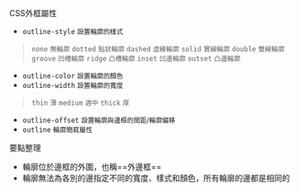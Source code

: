 CSS外框屬性
- `outline-style` <small>設置輪廓的樣式</small>

>`none` <small>無輪廓</small>
>`dotted` <small>點狀輪廓</small>
>`dashed` <small>虛線輪廓</small>
>`solid` <small>實線輪廓</small>
>`double` <small>雙線輪廓</small>
>`groove` <small>凹槽輪廓</small>
>`ridge` <small>凸槽輪廓</small>
>`inset` <small>凹邊輪廓</small>
>`outset` <small>凸邊輪廓</small>
- `outline-color` <small>設置輪廓的顏色</small>
- `outline-width` <small>設置輪廓的寬度</small>

>`thin` <small>薄</small>
>`medium` <small>適中</small>
>`thick` <small>厚</small>
- `outline-offset` <small>設置輪廓與邊框的間距/輪廓偏移</small>
- `outline` <small>輪廓簡寫屬性</small>

要點整理
- 輪廓位於邊框的外圍，也稱==外邊框==
- 輪廓無法為各別的邊指定不同的寬度、樣式和顏色，所有輪廓的邊都是相同的
